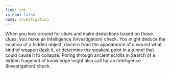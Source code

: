 ```yaml
---
link: int
is_new: false
name: Investigation
---
```

When you look around for clues and make deductions based on those clues, you make an Intelligence
(Investigation) check. You might deduce the location of a hidden object, discern from the appearance
of a wound what kind of weapon dealt it, or determine the weakest point in a tunnel that could cause
it to collapse. Poring through ancient scrolls in Search of a hidden fragment of knowledge might
also call for an Intelligence (Investigation) check.
